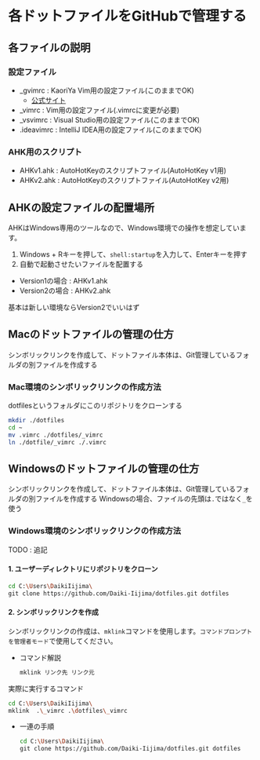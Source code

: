 # 各ドットファイルをGitHubで管理する

## 各ファイルの説明

### 設定ファイル

- _gvimrc : KaoriYa Vim用の設定ファイル(このままでOK)
  - [公式サイト](https://www.kaoriya.net/software/vim/)
- _vimrc : Vim用の設定ファイル(.vimrcに変更が必要)
- _vsvimrc : Visual Studio用の設定ファイル(このままでOK)
- .ideavimrc : IntelliJ IDEA用の設定ファイル(このままでOK)

### AHK用のスクリプト

- AHKv1.ahk : AutoHotKeyのスクリプトファイル(AutoHotKey v1用)
- AHKv2.ahk : AutoHotKeyのスクリプトファイル(AutoHotKey v2用)

## AHKの設定ファイルの配置場所

AHKはWindows専用のツールなので、Windows環境での操作を想定しています。

1. Windows + Rキーを押して、`shell:startup`を入力して、Enterキーを押す
2. 自動で起動させたいファイルを配置する

- Version1の場合 : AHKv1.ahk
- Version2の場合 : AHKv2.ahk

基本は新しい環境ならVersion2でいいはず

## Macのドットファイルの管理の仕方

シンボリックリンクを作成して、ドットファイル本体は、Git管理しているフォルダの別ファイルを作成する

### Mac環境のシンボリックリンクの作成方法

dotfilesというフォルダにこのリポジトリをクローンする

```bash
mkdir ./dotfiles
cd ~
mv .vimrc ./dotfiles/_vimrc
ln ./dotfile/_vimrc ./.vimrc
```

## Windowsのドットファイルの管理の仕方

シンボリックリンクを作成して、ドットファイル本体は、Git管理しているフォルダの別ファイルを作成する
Windowsの場合、ファイルの先頭は`.`ではなく`_`を使う

### Windows環境のシンボリックリンクの作成方法

TODO : 追記

#### 1. ユーザーディレクトリにリポジトリをクローン

```bash
cd C:\Users\DaikiIijima\
git clone https://github.com/Daiki-Iijima/dotfiles.git dotfiles
```

#### 2. シンボリックリンクを作成

シンボリックリンクの作成は、`mklink`コマンドを使用します。`コマンドプロンプトを管理者モード`で使用してください。

- コマンド解説

  ```bash
  mklink リンク先 リンク元
  ```

実際に実行するコマンド

```bash
cd C:\Users\DaikiIijima\
mklink  .\_vimrc .\dotfiles\_vimrc
```

- 一連の手順

  ```bash
  cd C:\Users\DaikiIijima\
  git clone https://github.com/Daiki-Iijima/dotfiles.git dotfiles
  ```
